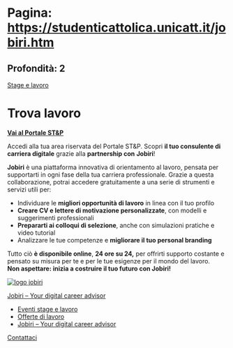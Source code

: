 # Pagina: https://studenticattolica.unicatt.it/jobiri.htm

## Profondità: 2

[Stage e lavoro](home-stage-e-lavoro)



# Trova lavoro

[**Vai al Portale ST&P**](https://step.unicatt.it/)

Accedi alla tua area riservata del Portale ST&P. Scopri **il tuo consulente di carriera digitale** grazie alla **partnership con** **Jobiri**!

**Jobiri** è una piattaforma innovativa di orientamento al lavoro, pensata per supportarti in ogni fase della tua carriera professionale. Grazie a questa collaborazione, potrai accedere gratuitamente a una serie di strumenti e servizi utili per:

* Individuare le **migliori opportunità di lavoro** in linea con il tuo profilo
* **Creare CV e lettere di motivazione personalizzate**, con modelli e suggerimenti professionali
* ️**Prepararti ai colloqui di selezione**, anche con simulazioni pratiche e video tutorial
* Analizzare le tue competenze e **migliorare il tuo personal branding**

Tutto ciò **è disponibile online**, **24 ore su 24,** per offrirti supporto costante e pensato su misura per te e per le tue esigenze per il mondo del lavoro.  
**Non aspettare: inizia a costruire il tuo futuro con Jobiri!**

[![logo jobiri](jobiri1.jpg)](https://step.unicatt.it/)

[Jobiri – Your digital career advisor](#submenu__wrapper "Jobiri – Your digital career advisor")

* [Eventi stage e lavoro](eventi-ed-avvisi-eventi "Eventi stage e lavoro")
* [Offerte di lavoro](trova-lavoro-offerte-di-lavoro "Offerte di lavoro")
* [Jobiri – Your digital career advisor](jobiri.htm "Jobiri – Your digital career advisor")

[Contattaci](home-contatti "Contattaci")